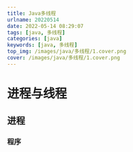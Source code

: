 ```yaml
---
title: Java多线程
urlname: 20220514
date: 2022-05-14 08:29:07
tags: [java, 多线程]
categories: [java]
keywords: [java, 多线程]
top_img: /images/java/多线程/1.cover.png
cover: /images/java/多线程/1.cover.png
---
```


# 进程与线程
## 进程
### 程序


